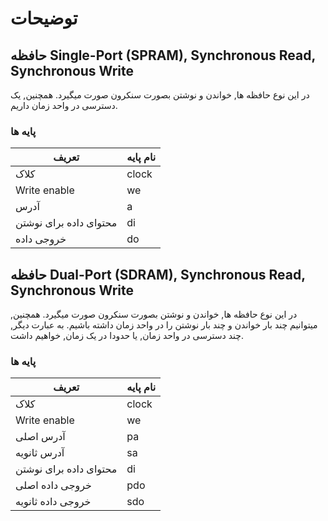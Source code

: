 # توضیحات
## حافظه Single-Port (SPRAM), Synchronous Read, Synchronous Write
در این نوع حافظه ها, خواندن و نوشتن بصورت سنکرون صورت میگیرد. همچنین, یک دسترسی در واحد زمان داریم.
### پایه ها
| تعریف | نام پایه |
| ------ | ------ |
| کلاک | clock |
| Write enable | we |
| آدرس | a |
| محتوای داده برای نوشتن | di |
| خروجی داده | do |

## حافظه Dual-Port (SDRAM), Synchronous Read, Synchronous Write
در این نوع حافظه ها, خواندن و نوشتن بصورت سنکرون صورت میگیرد. همچنین, میتوانیم چند بار خواندن و چند بار نوشتن را در واحد زمان داشته باشیم. به عبارت دیگر, چند دسترسی در واحد زمان, یا حدودا در یک زمان, خواهیم داشت.
### پایه ها
| تعریف | نام پایه |
| ------ | ------ |
| کلاک | clock |
| Write enable | we |
| آدرس اصلی | pa |
| آدرس ثانویه | sa |
| محتوای داده برای نوشتن | di |
| خروجی داده اصلی | pdo |
| خروجی داده ثانویه | sdo |

